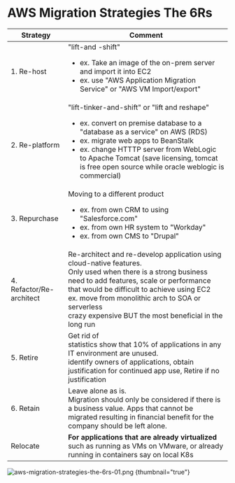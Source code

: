 # AWS Migration Strategies The 6Rs

| Strategy                 | Comment                                                                                                                                                                                                                                                                                                                            |
|--------------------------|------------------------------------------------------------------------------------------------------------------------------------------------------------------------------------------------------------------------------------------------------------------------------------------------------------------------------------|
| 1. Re-host               | "lift-and -shift"<ul><li>ex. Take an image of the on-prem server and import it into EC2</li><li>ex. use "AWS Application Migration Service" or "AWS VM Import/export"</li></ul>                                                                                                                                                    |
| 2. Re-platform           | "lift-tinker-and-shift" or "lift and reshape"<ul><li>ex. convert on premise database to a "database as a service" on AWS (RDS)</li><li>ex. migrate web apps to BeanStalk</li><li>ex. change HTTTP server from WebLogic to Apache Tomcat (save licensing, tomcat is free open source while oracle weblogic is commercial)</li></ul> |
| 3. Repurchase            | Moving to a different product<ul><li>ex. from own CRM to using "Salesforce.com"</li><li>ex. from own HR system to "Workday"</li><li>ex. from own CMS to "Drupal"</li></ul>                                                                                                                                                         |
| 4. Refactor/Re-architect | Re-architect and re-develop application using cloud-native features.<br/>Only used when there is a strong business need to add features, scale or performance that would be difficult to achieve using EC2<br/>ex. move from monolithic arch to SOA or serverless<br/>crazy expensive BUT the most beneficial in the long run      |
| 5. Retire                | Get rid of<br/>statistics show that 10% of applications in any IT environment are unused.<br/>identify owners of applications, obtain justification for continued app use, Retire if no justification                                                                                                                              |
| 6. Retain                | Leave alone as is.<br/>Migration should only be considered if there is a business value. Apps that cannot be migrated resulting in financial benefit for the company should be left alone.                                                                                                                                         |
| Relocate                 | **For applications that are already virtualized** such as running as VMs on VMware, or already running in containers say on local K8s                                                                                                                                                                                              |

![aws-migration-strategies-the-6rs-01.png](aws-migration-strategies-the-6rs-01.png) {thumbnail="true"}